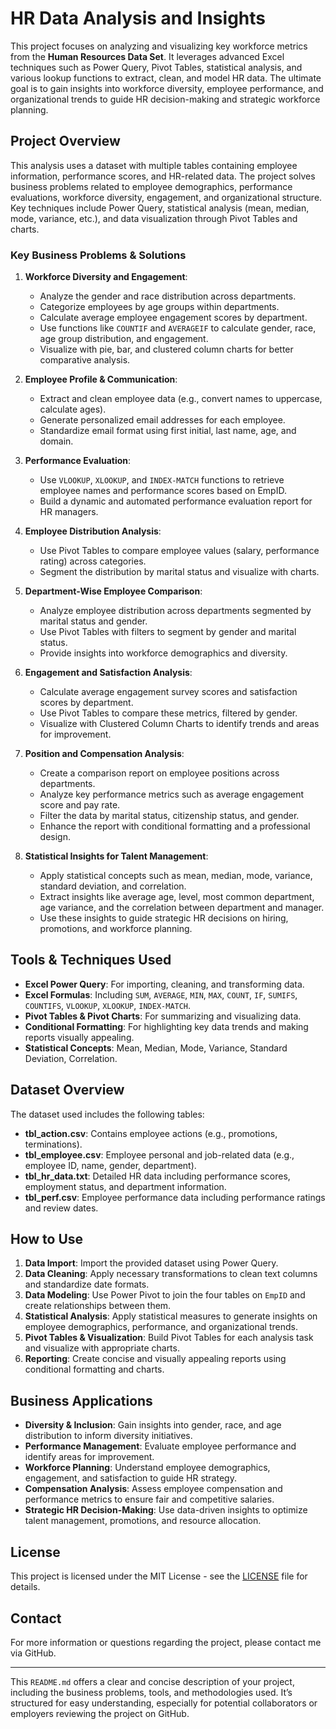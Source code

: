 # HR Data Analysis and Insights

This project focuses on analyzing and visualizing key workforce metrics from the **Human Resources Data Set**. It leverages advanced Excel techniques such as Power Query, Pivot Tables, statistical analysis, and various lookup functions to extract, clean, and model HR data. The ultimate goal is to gain insights into workforce diversity, employee performance, and organizational trends to guide HR decision-making and strategic workforce planning.

## Project Overview

This analysis uses a dataset with multiple tables containing employee information, performance scores, and HR-related data. The project solves business problems related to employee demographics, performance evaluations, workforce diversity, engagement, and organizational structure. Key techniques include Power Query, statistical analysis (mean, median, mode, variance, etc.), and data visualization through Pivot Tables and charts.

### Key Business Problems & Solutions

1. **Workforce Diversity and Engagement**:
   - Analyze the gender and race distribution across departments.
   - Categorize employees by age groups within departments.
   - Calculate average employee engagement scores by department.
   - Use functions like `COUNTIF` and `AVERAGEIF` to calculate gender, race, age group distribution, and engagement.
   - Visualize with pie, bar, and clustered column charts for better comparative analysis.

2. **Employee Profile & Communication**:
   - Extract and clean employee data (e.g., convert names to uppercase, calculate ages).
   - Generate personalized email addresses for each employee.
   - Standardize email format using first initial, last name, age, and domain.

3. **Performance Evaluation**:
   - Use `VLOOKUP`, `XLOOKUP`, and `INDEX-MATCH` functions to retrieve employee names and performance scores based on EmpID.
   - Build a dynamic and automated performance evaluation report for HR managers.

4. **Employee Distribution Analysis**:
   - Use Pivot Tables to compare employee values (salary, performance rating) across categories.
   - Segment the distribution by marital status and visualize with charts.

5. **Department-Wise Employee Comparison**:
   - Analyze employee distribution across departments segmented by marital status and gender.
   - Use Pivot Tables with filters to segment by gender and marital status.
   - Provide insights into workforce demographics and diversity.

6. **Engagement and Satisfaction Analysis**:
   - Calculate average engagement survey scores and satisfaction scores by department.
   - Use Pivot Tables to compare these metrics, filtered by gender.
   - Visualize with Clustered Column Charts to identify trends and areas for improvement.

7. **Position and Compensation Analysis**:
   - Create a comparison report on employee positions across departments.
   - Analyze key performance metrics such as average engagement score and pay rate.
   - Filter the data by marital status, citizenship status, and gender.
   - Enhance the report with conditional formatting and a professional design.

8. **Statistical Insights for Talent Management**:
   - Apply statistical concepts such as mean, median, mode, variance, standard deviation, and correlation.
   - Extract insights like average age, level, most common department, age variance, and the correlation between department and manager.
   - Use these insights to guide strategic HR decisions on hiring, promotions, and workforce planning.

## Tools & Techniques Used

- **Excel Power Query**: For importing, cleaning, and transforming data.
- **Excel Formulas**: Including `SUM`, `AVERAGE`, `MIN`, `MAX`, `COUNT`, `IF`, `SUMIFS`, `COUNTIFS`, `VLOOKUP`, `XLOOKUP`, `INDEX-MATCH`.
- **Pivot Tables & Pivot Charts**: For summarizing and visualizing data.
- **Conditional Formatting**: For highlighting key data trends and making reports visually appealing.
- **Statistical Concepts**: Mean, Median, Mode, Variance, Standard Deviation, Correlation.

## Dataset Overview

The dataset used includes the following tables:

- **tbl_action.csv**: Contains employee actions (e.g., promotions, terminations).
- **tbl_employee.csv**: Employee personal and job-related data (e.g., employee ID, name, gender, department).
- **tbl_hr_data.txt**: Detailed HR data including performance scores, employment status, and department information.
- **tbl_perf.csv**: Employee performance data including performance ratings and review dates.

## How to Use

1. **Data Import**: Import the provided dataset using Power Query.
2. **Data Cleaning**: Apply necessary transformations to clean text columns and standardize date formats.
3. **Data Modeling**: Use Power Pivot to join the four tables on `EmpID` and create relationships between them.
4. **Statistical Analysis**: Apply statistical measures to generate insights on employee demographics, performance, and organizational trends.
5. **Pivot Tables & Visualization**: Build Pivot Tables for each analysis task and visualize with appropriate charts.
6. **Reporting**: Create concise and visually appealing reports using conditional formatting and charts.

## Business Applications

- **Diversity & Inclusion**: Gain insights into gender, race, and age distribution to inform diversity initiatives.
- **Performance Management**: Evaluate employee performance and identify areas for improvement.
- **Workforce Planning**: Understand employee demographics, engagement, and satisfaction to guide HR strategy.
- **Compensation Analysis**: Assess employee compensation and performance metrics to ensure fair and competitive salaries.
- **Strategic HR Decision-Making**: Use data-driven insights to optimize talent management, promotions, and resource allocation.

## License

This project is licensed under the MIT License - see the [LICENSE](LICENSE) file for details.

## Contact

For more information or questions regarding the project, please contact me via GitHub.

---

This `README.md` offers a clear and concise description of your project, including the business problems, tools, and methodologies used. It’s structured for easy understanding, especially for potential collaborators or employers reviewing the project on GitHub.
